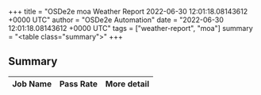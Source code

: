 +++
title = "OSDe2e moa Weather Report 2022-06-30 12:01:18.08143612 +0000 UTC"
author = "OSDe2e Automation"
date = "2022-06-30 12:01:18.08143612 +0000 UTC"
tags = ["weather-report", "moa"]
summary = "<table class=\"summary\"></table>"
+++
## Summary

| Job Name | Pass Rate | More detail |
|----------|-----------|-------------|





